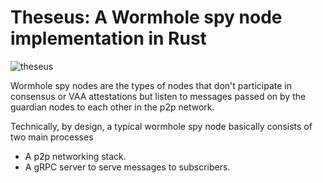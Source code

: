 # Theseus: A Wormhole spy node implementation in Rust 
![theseus](https://github.com/harsh4786/wormhole-vaa-spy/assets/50767810/0ec622e0-5e5f-433f-8384-cfe5cde7f618)

Wormhole spy nodes are the types of nodes that don't participate in consensus or VAA attestations
but listen to messages passed on by the guardian nodes to each other in the p2p network. 

Technically, by design, a typical wormhole spy node basically consists of two main processes
 - A p2p networking stack.
 - A gRPC server to serve messages to subscribers. 
